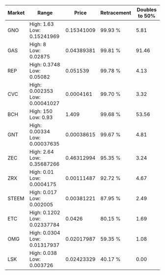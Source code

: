 | Market | Range | Price| Retracement | Doubles to 50% |
| --- | --- | --- | --- | --- |
| GNO | High: 1.63<br />Low: 0.15241969 | 0.15341009 | 99.93 % | 5.81 |
| GAS | High: 8<br />Low: 0.02875 | 0.04389381 | 99.81 % | 91.46 |
| REP | High: 0.3748<br />Low: 0.05082 | 0.051539 | 99.78 % | 4.13 |
| CVC | High: 0.002353<br />Low: 0.00041027 | 0.0004161 | 99.70 % | 3.32 |
| BCH | High: 150<br />Low: 0.93 | 1.409 | 99.68 % | 53.56 |
| GNT | High: 0.00334<br />Low: 0.00037635 | 0.00038615 | 99.67 % | 4.81 |
| ZEC | High: 2.64<br />Low: 0.35687266 | 0.46312994 | 95.35 % | 3.24 |
| ZRX | High: 0.01<br />Low: 0.0004175 | 0.00111487 | 92.72 % | 4.67 |
| STEEM | High: 0.017<br />Low: 0.002005 | 0.00381221 | 87.95 % | 2.49 |
| ETC | High: 0.1202<br />Low: 0.02337784 | 0.0426 | 80.15 % | 1.69 |
| OMG | High: 0.0304<br />Low: 0.01317937 | 0.02017987 | 59.35 % | 1.08 |
| LSK | High: 0.038<br />Low: 0.003726 | 0.02423329 | 40.17 % | 0.00 |
